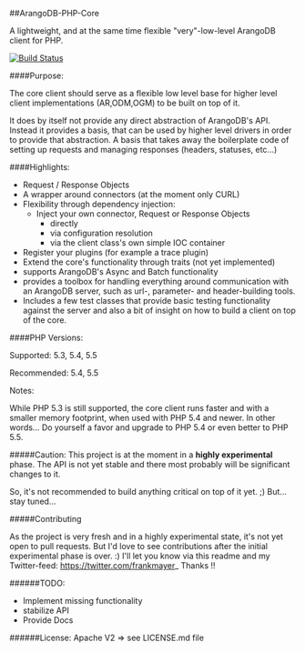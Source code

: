 ##ArangoDB-PHP-Core

A lightweight, and at the same time flexible "very"-low-level ArangoDB client for PHP.

[![Build Status](https://travis-ci.org/frankmayer/ArangoDB-PHP-Core.png?branch=master)](https://travis-ci.org/frankmayer/ArangoDB-PHP-Core)

####Purpose:

The core client should serve as a flexible low level base for higher level client implementations (AR,ODM,OGM) to be built on top of it.

It does by itself not provide any direct abstraction of ArangoDB's API. Instead it provides a basis, that can be used by higher level drivers in order to provide that abstraction.
A basis that takes away the boilerplate code of setting up requests and managing responses (headers, statuses, etc...)


####Highlights:

- Request / Response Objects
- A wrapper around connectors (at the moment only CURL)
- Flexibility through dependency injection:
  - Inject your own connector, Request or Response Objects
     - directly
     - via configuration resolution
     - via the client class's own simple IOC container
- Register your plugins (for example a trace plugin)
- Extend the core's functionality through traits (not yet implemented)
- supports ArangoDB's Async and Batch functionality
- provides a toolbox for handling everything around communication with an ArangoDB server, such as url-, parameter- and header-building tools.
- Includes a few test classes that provide basic testing functionality against the server and also a bit of insight on how to build a client on top of the core.


####PHP Versions:

Supported: 5.3, 5.4, 5.5

Recommended: 5.4, 5.5

Notes: 

While PHP 5.3 is still supported, the core client runs faster and with a smaller memory footprint, when used with PHP 5.4 and newer.
In other words... Do yourself a favor and upgrade to PHP 5.4 or even better to PHP 5.5.
 

#####Caution:
This project is at the moment in a __highly experimental__ phase.
The API is not yet stable and there most probably will be significant changes to it.

So, it's not recommended to build anything critical on top of it yet. ;)
But... stay tuned...


#####Contributing

As the project is very fresh and in a highly experimental state, it's not yet open to pull requests.
But I'd love to see contributions after the initial experimental phase is over. :)
I'll let you know via this readme and my Twitter-feed: https://twitter.com/frankmayer_
Thanks !!


######TODO:
- Implement missing functionality
- stabilize API
- Provide Docs


######License:
Apache V2 => see LICENSE.md file
